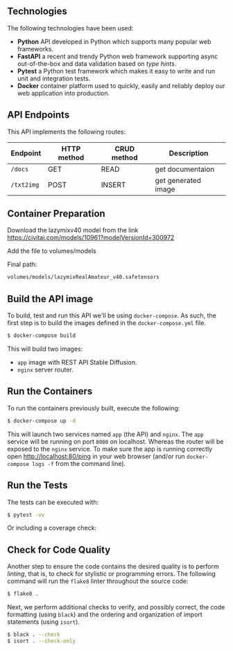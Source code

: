 ## Technologies

The following technologies have been used:

- **Python** API developed in Python which supports many popular web frameworks.
- **FastAPI** a recent and trendy Python web framework supporting async out-of-the-box and
data validation based on *type hints*.
- **Pytest** a Python test framework which makes it easy to write and run unit and integration
tests.
- **Docker** container platform used to quickly, easily and reliably deploy our web application
into production.

## API Endpoints

This API implements the following routes:

| **Endpoint**     	| **HTTP method**   | **CRUD method** 	| **Description**      	|
|-----------------	|----------------  	|---------------	|----------------------	|
| `/docs`     	    | GET           	| READ        	    | get documentaion   	|
| `/txt2img`	    | POST         	    | INSERT        	| get generated image  	|

## Container Preparation

Download the lazymixv40 model from the link https://civitai.com/models/10961?modelVersionId=300972

Add the file to volumes/models

Final path:

```bash
volumes/models/lazymixRealAmateur_v40.safetensors
```

## Build the API image

To build, test and run this API we'll be using `docker-compose`. As such, the first step
is to build the images defined in the `docker-compose.yml` file.

```bash
$ docker-compose build
```

This will build two images:

- `app` image with REST API Stable Diffusion.
- `nginx` server router.

## Run the Containers
 
To run the containers previously built, execute the following:
 
```bash
$ docker-compose up -d
```

This will launch two services named `app` (the API) and `nginx`. The `app` service will be running on port `8000` on localhost. 
Whereas the router will be exposed to the `nginx` service. To make sure the
app is running correctly open [http://localhost:80/ping](http://localhost:80/ping) in 
your web browser (and/or run `docker-compose logs -f` from the command line). 


## Run the Tests

The tests can be executed with:

```bash
$ pytest -vv
```

Or including a coverage check:


## Check for Code Quality

Another step to ensure the code contains the desired quality is to perform *linting*, that 
is, to check for stylistic or programming errors. The following command will run the 
`flake8` linter throughout the source code:

```bash
$ flake8 .
```

Next, we perform additional checks to verify, and possibly correct, the code formatting 
(using `black`) and the ordering and organization of import statements (using `isort`).

```bash
$ black . --check
$ isort . --check-only
```